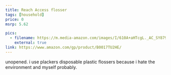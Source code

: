 ```yaml
---
title: Reach Access flosser
tags: [household]
price: 0
msrp: 5.62

pics:
  - filename: https://m.media-amazon.com/images/I/610A+aHTcgL._AC_SY879_.jpg
    external: true
link: https://www.amazon.com/gp/product/B0017TU2HE/
---
```


unopened.  i use plackers disposable plastic flossers because i hate the
environment and myself probably.

